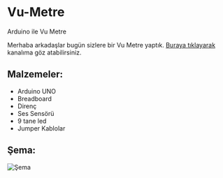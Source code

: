 # Vu-Metre
Arduino ile Vu Metre

Merhaba arkadaşlar bugün sizlere bir Vu Metre yaptık. [ Buraya tıklayarak ]( https://www.youtube.com/channel/UCwGhWHqg4HuKZ0C9j4vjGxg/videos ) kanalıma göz atabilirsiniz.

## Malzemeler:
- Arduino UNO
- Breadboard
- Direnç
- Ses Sensörü
- 9 tane led
- Jumper Kablolar

## Şema:
![Şema](https://raw.githubusercontent.com/ArduinoT/Vu-Metre/main/%C5%9Fema.jpg)
